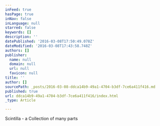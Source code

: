 ```yaml
---
inFeed: true
hasPage: true
inNav: false
inLanguage: null
starred: false
keywords: []
description: ''
datePublished: '2016-03-08T17:50:49.078Z'
dateModified: '2016-03-08T17:43:58.748Z'
authors: []
publisher:
  name: null
  domain: null
  url: null
  favicon: null
title: ''
author: []
sourcePath: _posts/2016-03-08-ddca14b9-49a1-4704-b3df-7ce6a411f416.md
published: true
url: ddca14b9-49a1-4704-b3df-7ce6a411f416/index.html
_type: Article

---
```

Scintilla - a Collection of many parts